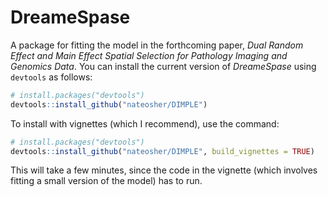 # DreameSpase

A package for fitting the model in the forthcoming paper, *Dual Random Effect and Main Effect Spatial Selection for Pathology Imaging and Genomics Data*. You can install the current version of *DreameSpase* using `devtools` as follows:

``` r
# install.packages("devtools")
devtools::install_github("nateosher/DIMPLE")
```

To install with vignettes (which I recommend), use the command:

``` r
# install.packages("devtools")
devtools::install_github("nateosher/DIMPLE", build_vignettes = TRUE)
```

This will take a few minutes, since the code in the vignette (which involves fitting a small version of the model) has to run.






























